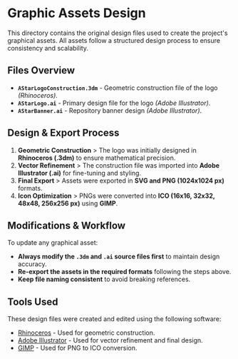 # Graphic Assets Design

This directory contains the original design files used to create the project's graphical assets.
All assets follow a structured design process to ensure consistency and scalability.

## Files Overview

- **`AStarLogoConstruction.3dm`** - Geometric construction file of the logo *(Rhinoceros)*.
- **`AStarLogo.ai`** - Primary design file for the logo *(Adobe Illustrator)*.
- **`AStarBanner.ai`** - Repository banner design *(Adobe Illustrator)*.

## Design & Export Process

1. **Geometric Construction** > The logo was initially designed in **Rhinoceros (.3dm)** to ensure mathematical precision.
2. **Vector Refinement** > The construction file was imported into **Adobe Illustrator (.ai)** for fine-tuning and styling.
3. **Final Export** > Assets were exported in **SVG and PNG (1024x1024 px)** formats.
4. **Icon Optimization** > PNGs were converted into **ICO (16x16, 32x32, 48x48, 256x256 px)** using **GIMP**.

## Modifications & Workflow

To update any graphical asset:  
- **Always modify the `.3dm` and `.ai` source files first** to maintain design accuracy.
- **Re-export the assets in the required formats** following the steps above.
- **Keep file naming consistent** to avoid breaking references.

## Tools Used

These design files were created and edited using the following software:

- [Rhinoceros](https://www.rhino3d.com/) - Used for geometric construction.
- [Adobe Illustrator](https://www.adobe.com/products/illustrator.html) - Used for vector refinement and final design.
- [GIMP](https://www.gimp.org/) - Used for PNG to ICO conversion.
